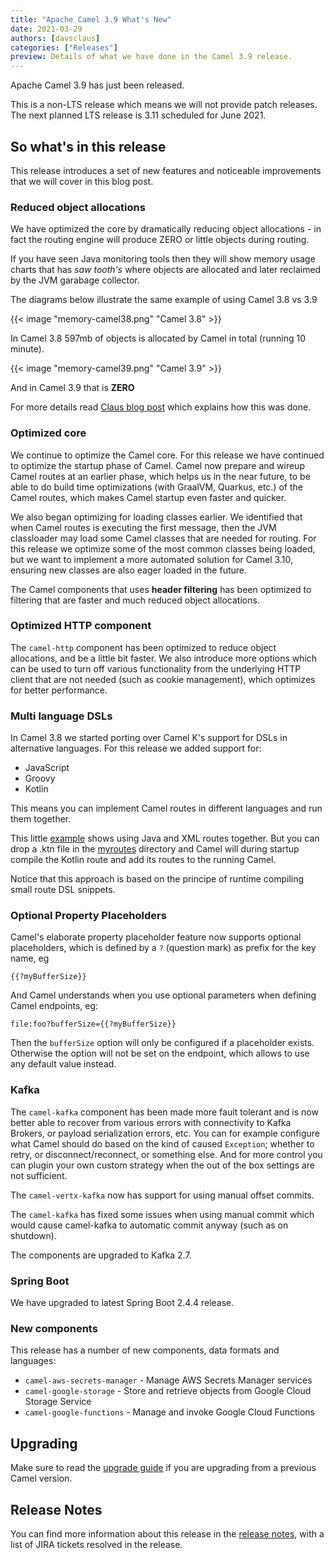 ```yaml
---
title: "Apache Camel 3.9 What's New"
date: 2021-03-29
authors: [davsclaus]
categories: ["Releases"]
preview: Details of what we have done in the Camel 3.9 release.
---
```


Apache Camel 3.9 has just been released.

This is a non-LTS release which means we will not provide patch releases.
The next planned LTS release is 3.11 scheduled for June 2021.

## So what's in this release

This release introduces a set of new features and noticeable improvements that we will cover in this blog post.

### Reduced object allocations

We have optimized the core by dramatically reducing object allocations - in fact
the routing engine will produce ZERO or little objects during routing.

If you have seen Java monitoring tools then they will show memory usage charts
that has _saw tooth's_ where objects are allocated and later reclaimed by the JVM garabage collector.

The diagrams below illustrate the same example of using Camel 3.8 vs 3.9

{{< image "memory-camel38.png" "Camel 3.8" >}}

In Camel 3.8 597mb of objects is allocated by Camel in total (running 10 minute).

{{< image "memory-camel39.png" "Camel 3.9" >}}

And in Camel 3.9 that is **ZERO**

For more details read [Claus blog post](http://www.davsclaus.com/2021/03/apache-camel-39-no-more-saw-tooth-jvm.html)
which explains how this was done.

### Optimized core

We continue to optimize the Camel core. For this release we have continued
to optimize the startup phase of Camel. Camel now prepare and wireup Camel routes
at an earlier phase, which helps us in the near future, to be able to do build time
optimizations (with GraalVM, Quarkus, etc.) of the Camel routes, which makes Camel
startup even faster and quicker.

We also began optimizing for loading classes earlier. We identified that when Camel routes
is executing the first message, then the JVM classloader may load some Camel classes that
are needed for routing. For this release we optimize some of the most common classes being loaded,
but we want to implement a more automated solution for Camel 3.10, ensuring new classes are also eager loaded in the future.

The Camel components that uses __header filtering__ has been optimized to
filtering that are faster and much reduced object allocations.

### Optimized HTTP component

The `camel-http` component has been optimized to reduce object allocations, and be a little bit faster.
We also introduce more options which can be used to turn off various functionality
from the underlying HTTP client that are not needed (such as cookie management), which
optimizes for better performance.

### Multi language DSLs

In Camel 3.8 we started porting over Camel K's support for DSLs in alternative languages.
For this release we added support for:

- JavaScript
- Groovy
- Kotlin

This means you can implement Camel routes in different languages and run them together.

This little [example](https://github.com/apache/camel-examples/tree/master/examples/camel-example-routeloader)
shows using Java and XML routes together. But you can drop a .ktn file in the [myroutes](https://github.com/apache/camel-examples/tree/master/examples/routeloader/src/main/resources/myroutes)
directory and Camel will during startup compile the Kotlin route and add its routes to the running Camel.

Notice that this approach is based on the principe of runtime compiling small route DSL snippets.

### Optional Property Placeholders

Camel's elaborate property placeholder feature now supports optional placeholders,
which is defined by a `?` (question mark) as prefix for the key name, eg

    {{?myBufferSize}}

And Camel understands when you use optional parameters when defining Camel endpoints, eg:

    file:foo?bufferSize={{?myBufferSize}}

Then the `bufferSize` option will only be configured if a placeholder exists.
Otherwise the option will not be set on the endpoint, which allows to use any default value instead.


### Kafka

The `camel-kafka` component has been made more fault tolerant and is now better able to recover from various errors
with connectivity to Kafka Brokers, or payload serialization errors, etc. You can for example configure what Camel should do
based on the kind of caused `Exception`; whether to retry, or disconnect/reconnect, or something else.
And for more control you can plugin your own custom strategy when the out of the box settings are not sufficient.

The `camel-vertx-kafka` now has support for using manual offset commits.

The `camel-kafka` has fixed some issues when using manual commit which would cause camel-kafka
to automatic commit anyway (such as on shutdown).

The components are upgraded to Kafka 2.7.

### Spring Boot

We have upgraded to latest Spring Boot 2.4.4 release.

### New components

This release has a number of new components, data formats and languages:

- `camel-aws-secrets-manager` - Manage AWS Secrets Manager services
- `camel-google-storage` - Store and retrieve objects from Google Cloud Storage Service
- `camel-google-functions` - Manage and invoke Google Cloud Functions

## Upgrading

Make sure to read the [upgrade guide](/manual/latest/camel-3x-upgrade-guide-3_9.html) if you are upgrading from a previous Camel version.

## Release Notes

You can find more information about this release in the [release notes](/releases/release-3.9.0/), with a list of JIRA tickets resolved in the release.
